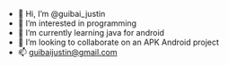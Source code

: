 - 👋 Hi, I’m @guibai_justin
- 👀 I’m interested in programming
- 🌱 I’m currently learning java for android
- 💞️ I’m looking to collaborate on an APK Android project
- 📫 guibaijustin@gmail.com





